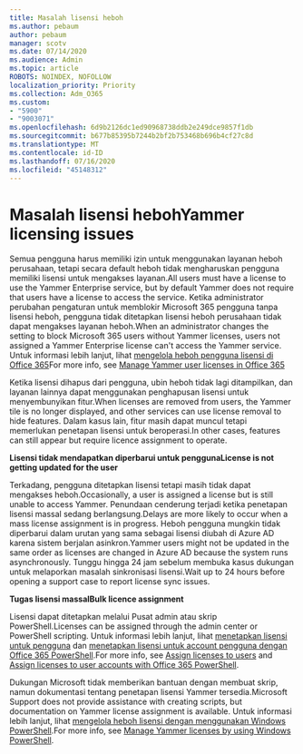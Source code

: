 ```yaml
---
title: Masalah lisensi heboh
ms.author: pebaum
author: pebaum
manager: scotv
ms.date: 07/14/2020
ms.audience: Admin
ms.topic: article
ROBOTS: NOINDEX, NOFOLLOW
localization_priority: Priority
ms.collection: Adm_O365
ms.custom:
- "5900"
- "9003071"
ms.openlocfilehash: 6d9b2126dc1ed90968738ddb2e249dce9857f1db
ms.sourcegitcommit: b677b85395b7244b2bf2b753468b696b4cf27c8d
ms.translationtype: MT
ms.contentlocale: id-ID
ms.lasthandoff: 07/16/2020
ms.locfileid: "45148312"
---
```

# <a name="yammer-licensing-issues"></a><span data-ttu-id="b481f-102">Masalah lisensi heboh</span><span class="sxs-lookup"><span data-stu-id="b481f-102">Yammer licensing issues</span></span>

<span data-ttu-id="b481f-103">Semua pengguna harus memiliki izin untuk menggunakan layanan heboh perusahaan, tetapi secara default heboh tidak mengharuskan pengguna memiliki lisensi untuk mengakses layanan.</span><span class="sxs-lookup"><span data-stu-id="b481f-103">All users must have a license to use the Yammer Enterprise service, but by default Yammer does not require that users have a license to access the service.</span></span> <span data-ttu-id="b481f-104">Ketika administrator perubahan pengaturan untuk memblokir Microsoft 365 pengguna tanpa lisensi heboh, pengguna tidak ditetapkan lisensi heboh perusahaan tidak dapat mengakses layanan heboh.</span><span class="sxs-lookup"><span data-stu-id="b481f-104">When an administrator changes the setting to block Microsoft 365 users without Yammer licenses, users not assigned a Yammer Enterprise license can't access the Yammer service.</span></span> <span data-ttu-id="b481f-105">Untuk informasi lebih lanjut, lihat [mengelola heboh pengguna lisensi di Office 365](https://docs.microsoft.com/yammer/manage-yammer-users/manage-yammer-licenses-in-office-365)</span><span class="sxs-lookup"><span data-stu-id="b481f-105">For more info, see [Manage Yammer user licenses in Office 365](https://docs.microsoft.com/yammer/manage-yammer-users/manage-yammer-licenses-in-office-365)</span></span> 

<span data-ttu-id="b481f-106">Ketika lisensi dihapus dari pengguna, ubin heboh tidak lagi ditampilkan, dan layanan lainnya dapat menggunakan penghapusan lisensi untuk menyembunyikan fitur.</span><span class="sxs-lookup"><span data-stu-id="b481f-106">When licenses are removed from users, the Yammer tile is no longer displayed, and other services can use license removal to hide features.</span></span> <span data-ttu-id="b481f-107">Dalam kasus lain, fitur masih dapat muncul tetapi memerlukan penetapan lisensi untuk beroperasi.</span><span class="sxs-lookup"><span data-stu-id="b481f-107">In other cases, features can still appear but require licence assignment to operate.</span></span>  

<span data-ttu-id="b481f-108">**Lisensi tidak mendapatkan diperbarui untuk pengguna**</span><span class="sxs-lookup"><span data-stu-id="b481f-108">**License is not getting updated for the user**</span></span>  

<span data-ttu-id="b481f-109">Terkadang, pengguna ditetapkan lisensi tetapi masih tidak dapat mengakses heboh.</span><span class="sxs-lookup"><span data-stu-id="b481f-109">Occasionally, a user is assigned a license but is still unable to access Yammer.</span></span> <span data-ttu-id="b481f-110">Penundaan cenderung terjadi ketika penetapan lisensi massal sedang berlangsung.</span><span class="sxs-lookup"><span data-stu-id="b481f-110">Delays are more likely to occur when a mass license assignment is in progress.</span></span> <span data-ttu-id="b481f-111">Heboh pengguna mungkin tidak diperbarui dalam urutan yang sama sebagai lisensi diubah di Azure AD karena sistem berjalan asinkron.</span><span class="sxs-lookup"><span data-stu-id="b481f-111">Yammer users might not be updated in the same order as licenses are changed in Azure AD because the system runs asynchronously.</span></span> <span data-ttu-id="b481f-112">Tunggu hingga 24 jam sebelum membuka kasus dukungan untuk melaporkan masalah sinkronisasi lisensi.</span><span class="sxs-lookup"><span data-stu-id="b481f-112">Wait up to 24 hours before opening a support case to report license sync issues.</span></span>  

<span data-ttu-id="b481f-113">**Tugas lisensi massal**</span><span class="sxs-lookup"><span data-stu-id="b481f-113">**Bulk licence assignment**</span></span>  

<span data-ttu-id="b481f-114">Lisensi dapat ditetapkan melalui Pusat admin atau skrip PowerShell.</span><span class="sxs-lookup"><span data-stu-id="b481f-114">Licenses can be assigned through the admin center or PowerShell scripting.</span></span> <span data-ttu-id="b481f-115">Untuk informasi lebih lanjut, lihat [menetapkan lisensi untuk pengguna](https://docs.microsoft.com/microsoft-365/admin/manage/assign-licenses-to-users) dan [menetapkan lisensi untuk account pengguna dengan Office 365 PowerShell](https://docs.microsoft.com/office365/enterprise/powershell/assign-licenses-to-user-accounts-with-office-365-powershell).</span><span class="sxs-lookup"><span data-stu-id="b481f-115">For more info, see [Assign licenses to users](https://docs.microsoft.com/microsoft-365/admin/manage/assign-licenses-to-users) and [Assign licenses to user accounts with Office 365 PowerShell](https://docs.microsoft.com/office365/enterprise/powershell/assign-licenses-to-user-accounts-with-office-365-powershell).</span></span> 

<span data-ttu-id="b481f-116">Dukungan Microsoft tidak memberikan bantuan dengan membuat skrip, namun dokumentasi tentang penetapan lisensi Yammer tersedia.</span><span class="sxs-lookup"><span data-stu-id="b481f-116">Microsoft Support does not provide assistance with creating scripts, but documentation on Yammer license assignment is available.</span></span> <span data-ttu-id="b481f-117">Untuk informasi lebih lanjut, lihat [mengelola heboh lisensi dengan menggunakan Windows PowerShell](https://docs.microsoft.com/yammer/manage-yammer-users/manage-yammer-licenses-in-office-365#manage-yammer-licenses-by-using-windows-powershell).</span><span class="sxs-lookup"><span data-stu-id="b481f-117">For more info, see [Manage Yammer licenses by using Windows PowerShell](https://docs.microsoft.com/yammer/manage-yammer-users/manage-yammer-licenses-in-office-365#manage-yammer-licenses-by-using-windows-powershell).</span></span>